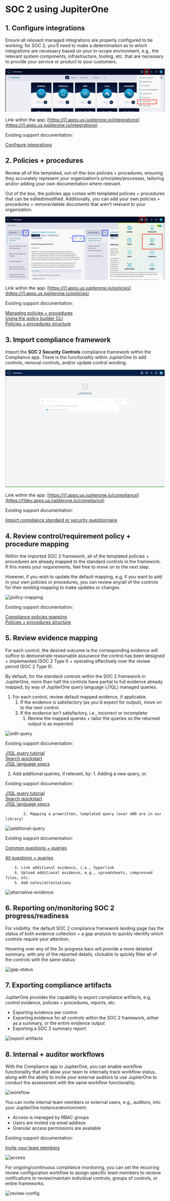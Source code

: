 # SOC 2 using JupiterOne

## 1. Configure integrations

Ensure all relevant managed integrations are properly configured to be working; for SOC 2, you’ll need to make a determination as to which integrations are necessary based on your in-scope environment, e.g., the relevant system components, infrastructure, tooling, etc. that are necessary to provide your service or product to your customers. 

![integrations](../assets/integrations.png)

Link within the app: [https://j1.apps.us.jupiterone.io/integrations](https://j1.apps.us.jupiterone.io/integrations)

Existing support documentation:

[Configure integrations](https://support.jupiterone.io/hc/en-us/articles/360022884813-1-9-Configure-Integrations)

## 2. Policies + procedures

Review all of the templated, out-of-the-box policies + procedures, ensuring they accurately represent your organization’s principles/processes, tailoring and/or adding your own documentation where relevant. 

Out of the box, the policies app comes with templated policies + procedures that can be edited/modified. Additionally, you can add your own policies + procedures + remove/delete documents that aren’t relevant to your organization.

![policies](../assets/policies-1.png)

Link within the app: [https://j1.apps.us.jupiterone.io/policies](https://j1.apps.us.jupiterone.io/policies)

Existing support documentation:

[Managing policies + procedures](https://support.jupiterone.io/hc/en-us/articles/360041809413-Managing-Policies-and-Procedures-on-JupiterOne)\
[Using the policy builder CLI](https://support.jupiterone.io/hc/en-us/articles/360041809453-Using-the-Policy-Builder-CLI)\
[Policies + procedures structure](https://support.jupiterone.io/hc/en-us/articles/360041337654-JupiterOne-Policies-and-Procedures-Structure)

## 3. Import compliance framework

Import the **SOC 2 Security Controls** compliance framework within the Compliance app. There is the functionality within JupiterOne to add controls, removal controls, and/or update control wording. 

![import-framework](../assets/import-framework.gif)

Link within the app: [https://j1.apps.us.jupiterone.io/compliance](https://j1dev.apps.us.jupiterone.io/compliance)

Existing support documentation:

[Import compliance standard or security questionnaire](https://support.jupiterone.io/hc/en-us/articles/360042682773-Import-Compliance-Standard-or-Security-Questionnaire)

## 4. Review control/requirement policy + procedure mapping

Within the imported SOC 2 framework, all of the templated policies + procedures are already mapped to the standard controls in the framework. If this meets your requirements, feel free to move on to the next step. 

However, if you wish to update the default mapping, e.g, if you want to add in your own policies or procedures, you can review any/all of the controls for their existing mapping to make updates or changes.

![policy-mapping](../assets/policy-mapping.gif)

Existing support documentation:

[Compliance policies mapping](https://support.jupiterone.io/hc/en-us/articles/360042195394-Compliance-Policies-Mapping)\
[Policies + procedures structure](https://support.jupiterone.io/hc/en-us/articles/360041337654-JupiterOne-Policies-and-Procedures-Structure)


## 5. Review evidence mapping

For each control, the desired outcome is the corresponding evidence will suffice to demonstrate reasonable assurance the control has been designed + implemented (SOC 2 Type I) + operating effectively over the review period (SOC 2 Type II). 

By default, for the standard controls within the SOC 2 framework in JupiterOne, more than half the controls have partial to full evidence already mapped, by way of JupiterOne query language (J1QL) managed queries.

1. For each control, review default mapped evidence, if applicable.
    1. If the evidence is satisfactory (as you'd expect for output), move on to the next control.
    2. If the evidence isn’t satisfactory, i.e., incorrect or incomplete:
        1.  Review the mapped queries + tailor the queries so the returned output is as expected.

![edit-query](../assets/editing-queries.gif)

Existing support documentation: 

[J1QL query tutorial](https://support.jupiterone.io/hc/en-us/articles/360022720434-4-9-J1QL-Query-Tutorial)\
[Search quickstart](https://support.jupiterone.io/hc/en-us/articles/360022705414-2-9-Search-Quickstart)\
[J1QL language specs](https://support.jupiterone.io/hc/en-us/articles/360022722014-J1QL-Language-Specs) 

2. Add additional queries, if relevant, by:
            1. Adding a new query, or,

Existing support documentation: 

[J1QL query tutorial](https://support.jupiterone.io/hc/en-us/articles/360022720434-4-9-J1QL-Query-Tutorial)\
[Search quickstart](https://support.jupiterone.io/hc/en-us/articles/360022705414-2-9-Search-Quickstart)\
[J1QL language specs](https://support.jupiterone.io/hc/en-us/articles/360022722014-J1QL-Language-Specs)

            2. Mapping a prewritten, templated query (over 400 are in our library)

![additional-query](../assets/additional-queries.gif)

Existing support documentation:

[Common questions + queries](https://support.jupiterone.io/hc/en-us/articles/360024909073-Common-Questions-and-Queries)

[All questions + queries](https://ask.us.jupiterone.io/filter?tagFilter=all)

        3. Link additional evidence, i.e., hyperlink
        4. Upload additional evidence, e.g., spreadsheets, compressed files, etc.
        5. Add notes/attestations

![alternative-evidence](../assets/altnerative-evidence.gif)

## 6. Reporting on/monitoring  SOC 2 progress/readiness

For visibility, the default SOC 2 compliance framework landing page has the status of both evidence collection + a gap analysis to quickly identify which controls require your attention.

Hovering over any of the 3x progress bars will provide a more detailed summary, with any of the reported details, clickable to quickly filter all of the controls with the same status:

![gap-status](../assets/status-gap.gif)

## 7. Exporting compliance artifacts

JupiterOne provides the capability to export compliance artifacts, e.g, control evidence, policies + procedures, reports, etc.

- Exporting evidence per control
- Exporting evidence for all controls within the SOC 2 framework, either as a summary, or the entire evidence output
- Exporting a SOC 2 summary report

![export-artifacts](../assets/exporting-artifacts.gif)

## 8. Internal + auditor workflows

With the Compliance app in JupiterOne, you can enable workflow functionality that will allow your team to internally track workflow status, along with the ability to invite your external auditors to use JupiterOne to conduct the assessment with the same workflow functionality.

![workflow](../assets/workflow.gif)

You can invite internal team members or external users, e.g., auditors, into your JupiterOne instance/environment:

- Access is managed by RBAC groups
- Users are invited via email address
- Granular access permissions are available

Existing support documentation:

[Invite your team members](https://support.jupiterone.io/hc/en-us/articles/360023317474-9-9-Invite-Your-Team-Members)

![access](../assets/access.gif)

For ongoing/continuous compliance monitoring, you can set the recurring review configuration workflow to assign specific team members to receive notifications to review/maintain individual controls, groups of controls, or entire frameworks.

![review-config](../assets/review-config.gif)
